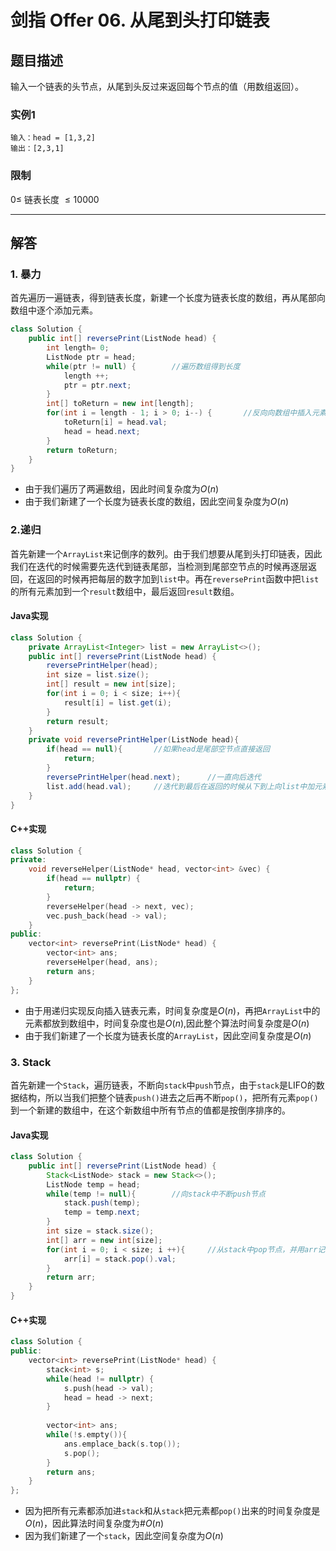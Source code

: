 # 剑指 Offer 06. 从尾到头打印链表

## 题目描述

输入一个链表的头节点，从尾到头反过来返回每个节点的值（用数组返回）。

### 实例1

```
输入：head = [1,3,2]
输出：[2,3,1]
```

### 限制

$0 \leq$ 链表长度 $\leq 10000$

***

## 解答

### 1. 暴力

首先遍历一遍链表，得到链表长度，新建一个长度为链表长度的数组，再从尾部向数组中逐个添加元素。

```Java
class Solution {
    public int[] reversePrint(ListNode head) {
        int length= 0;
        ListNode ptr = head;
        while(ptr != null) {		//遍历数组得到长度
            length ++;
            ptr = ptr.next;
        }
        int[] toReturn = new int[length];
        for(int i = length - 1; i > 0; i--) {		//反向向数组中插入元素
            toReturn[i] = head.val;
            head = head.next;
        }
        return toReturn;
    }
}
```

* 由于我们遍历了两遍数组，因此时间复杂度为$O(n)$
* 由于我们新建了一个长度为链表长度的数组，因此空间复杂度为$O(n)$

### 2.递归

首先新建一个`ArrayList`来记倒序的数列。由于我们想要从尾到头打印链表，因此我们在迭代的时候需要先迭代到链表尾部，当检测到尾部空节点的时候再逐层返回，在返回的时候再把每层的数字加到`list`中。再在`reversePrint`函数中把`list`的所有元素加到一个`result`数组中，最后返回`result`数组。

#### Java实现

```Java
class Solution {
    private ArrayList<Integer> list = new ArrayList<>();
    public int[] reversePrint(ListNode head) {
        reversePrintHelper(head);
        int size = list.size();
        int[] result = new int[size];
        for(int i = 0; i < size; i++){
            result[i] = list.get(i);
        }
        return result;
    }
    private void reversePrintHelper(ListNode head){
        if(head == null){		//如果head是尾部空节点直接返回
            return;
        }
        reversePrintHelper(head.next);		//一直向后迭代
        list.add(head.val);		//迭代到最后在返回的时候从下到上向list中加元素
    }
}
```

#### C++实现

```c++
class Solution {
private:
    void reverseHelper(ListNode* head, vector<int> &vec) {
        if(head == nullptr) {
            return;
        }
        reverseHelper(head -> next, vec);
        vec.push_back(head -> val);
    }
public:
    vector<int> reversePrint(ListNode* head) {
        vector<int> ans;
        reverseHelper(head, ans);
        return ans;
    }
};
```

* 由于用递归实现反向插入链表元素，时间复杂度是$O(n)$​，再把`ArrayList`中的元素都放到数组中，时间复杂度也是$O(n)$,因此整个算法时间复杂度是$O(n)$​
* 由于我们新建了一个长度为链表长度的`ArrayList`，因此空间复杂度是$O(n)$​

### 3. Stack

首先新建一个`Stack`，遍历链表，不断向`stack`中`push`节点，由于`stack`是LIFO的数据结构，所以当我们把整个链表`push()`进去之后再不断`pop()`，把所有元素`pop()`到一个新建的数组中，在这个新数组中所有节点的值都是按倒序排序的。

#### Java实现

```Java
class Solution {
    public int[] reversePrint(ListNode head) {
        Stack<ListNode> stack = new Stack<>();
        ListNode temp = head;
        while(temp != null){		//向stack中不断push节点
            stack.push(temp);
            temp = temp.next;
        }
        int size = stack.size();
        int[] arr = new int[size];
        for(int i = 0; i < size; i ++){		//从stack中pop节点，并用arr记录
            arr[i] = stack.pop().val;
        }
        return arr;
    }
}
```

#### C++实现

```c++
class Solution {
public:
    vector<int> reversePrint(ListNode* head) {
        stack<int> s;
        while(head != nullptr) {
            s.push(head -> val);
            head = head -> next;
        }
        
        vector<int> ans;
        while(!s.empty()){
            ans.emplace_back(s.top());
            s.pop();
        }
        return ans;
    }
};
```

* 因为把所有元素都添加进`stack`和从`stack`把元素都`pop()`出来的时间复杂度是$O(n)$，因此算法时间复杂度为#$O(n)$
* 因为我们新建了一个`stack`，因此空间复杂度为$O(n)$